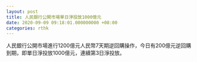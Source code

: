 ```yaml
---
layout: post
title: 人民銀行公開市場單日淨投放1000億元
date: 2020-09-09 09:18:01.000000000 +08:00
categories: rthk
---
```


人民銀行公開市場進行1200億元人民幣7天期逆回購操作，今日有200億元逆回購到期，即單日淨投放1000億元，連續第3日淨投放。
